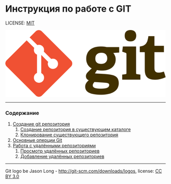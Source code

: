 # Инструкция по работе с GIT



LICENSE: [MIT](./license.md)

![git-log](./git_logo.png)

---

### Содержание
1. [Создание git репозитория](./init.md)
   1. [Создание репозитория в существующем каталоге](./test.md)
   2. [Клонирование существующего репозитория](./clone.md)
2. [Основные оперции Git](./add.md)
3. [Работа с удалёнными репозиториями](./remote.md)
   1. [Просмотр удалённых репозиториев](./remote1.md)
   2. [Добавление удалённых репозиториев](./remote2.md)


---

Git logo be Jason Long  - 	http://git-scm.com/downloads/logos, license: [CC BY 3.0](https://creativecommons.org/licenses/by/3.0/)